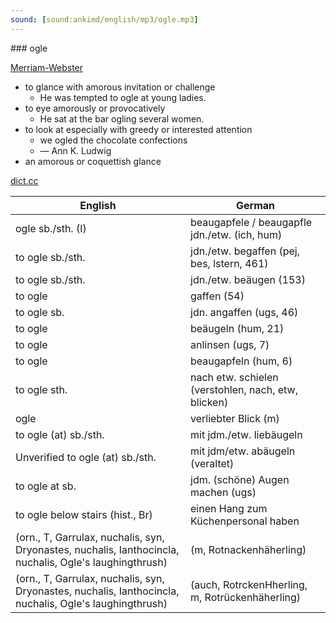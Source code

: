 ```yaml
---
sound: [sound:ankimd/english/mp3/ogle.mp3]
---
```


\### ogle

[Merriam-Webster](https://www.merriam-webster.com/dictionary/ogle)

- to glance with amorous invitation or challenge
    - He was tempted to ogle at young ladies.
- to eye amorously or provocatively
    - He sat at the bar ogling several women.
- to look at especially with greedy or interested attention
    - we ogled the chocolate confections
    - — Ann K. Ludwig
- an amorous or coquettish glance

[dict.cc](https://www.dict.cc/ogle)

| English        | German       |
| -------------- | ------------ |
| ogle sb./sth. (I) | beaugapfele / beaugapfle jdn./etw. (ich, hum) |
| to ogle sb./sth. | jdn./etw. begaffen (pej, bes, lstern, 461) |
| to ogle sb./sth. | jdn./etw. beäugen (153) |
| to ogle | gaffen (54) |
| to ogle sb. | jdn. angaffen (ugs, 46) |
| to ogle | beäugeln (hum, 21) |
| to ogle | anlinsen (ugs, 7) |
| to ogle | beaugapfeln (hum, 6) |
| to ogle sth. | nach etw. schielen (verstohlen, nach, etw, blicken) |
| ogle | verliebter Blick (m) |
| to ogle (at) sb./sth. | mit jdm./etw. liebäugeln |
| Unverified to ogle (at) sb./sth. | mit jdm/etw. abäugeln (veraltet) |
| to ogle at sb. | jdm. (schöne) Augen machen (ugs) |
| to ogle below stairs (hist., Br) | einen Hang zum Küchenpersonal haben |
|  (orn., T, Garrulax, nuchalis, syn, Dryonastes, nuchalis, Ianthocincla, nuchalis, Ogle's laughingthrush) |  (m, Rotnackenhäherling) |
|  (orn., T, Garrulax, nuchalis, syn, Dryonastes, nuchalis, Ianthocincla, nuchalis, Ogle's laughingthrush) |  (auch, RotrckenHherling, m, Rotrückenhäherling) |
